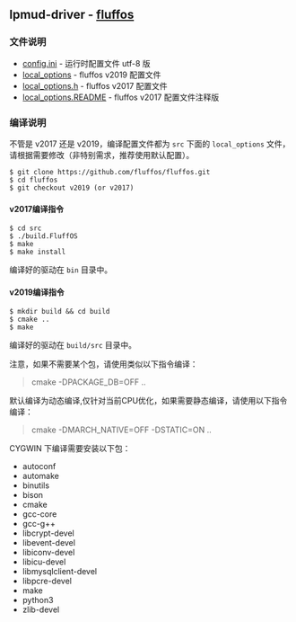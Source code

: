 ## lpmud-driver - [fluffos](https://github.com/fluffos/fluffos)

### 文件说明
 - [config.ini](config.ini) - 运行时配置文件 utf-8 版
 - [local_options](local_options) - fluffos v2019 配置文件
 - [local_options.h](local_options.h) - fluffos v2017 配置文件
 - [local_options.README](local_options.README) - fluffos v2017 配置文件注释版

### 编译说明

不管是 v2017 还是 v2019，编译配置文件都为 `src` 下面的 `local_options` 文件，请根据需要修改（非特别需求，推荐使用默认配置）。
```
$ git clone https://github.com/fluffos/fluffos.git
$ cd fluffos
$ git checkout v2019 (or v2017)
```

#### v2017编译指令
```
$ cd src
$ ./build.FluffOS
$ make
$ make install
```
编译好的驱动在 `bin` 目录中。

#### v2019编译指令
```
$ mkdir build && cd build
$ cmake ..
$ make
```
编译好的驱动在 `build/src` 目录中。

注意，如果不需要某个包，请使用类似以下指令编译：

> cmake -DPACKAGE_DB=OFF ..

默认编译为动态编译,仅针对当前CPU优化，如果需要静态编译，请使用以下指令编译：

> cmake -DMARCH_NATIVE=OFF -DSTATIC=ON ..

CYGWIN 下编译需要安装以下包：

- autoconf
- automake
- binutils
- bison
- cmake
- gcc-core
- gcc-g++
- libcrypt-devel
- libevent-devel
- libiconv-devel
- libicu-devel
- libmysqlclient-devel
- libpcre-devel
- make
- python3
- zlib-devel
